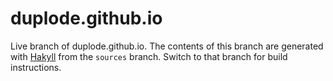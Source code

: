 duplode.github.io
=================

Live branch of duplode.github.io. The contents of this branch are generated
with [Hakyll](http://jaspervdj.be/hakyll/) from the `sources` branch. Switch
to that branch for build instructions.
